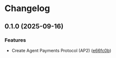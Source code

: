 # Changelog

## 0.1.0 (2025-09-16)


### Features

* Create Agent Payments Protocol (AP2) ([e66fc0b](https://github.com/google-agentic-commerce/AP2/commit/e66fc0b8f3f3c69fbabae721a4c57a18cf28c4b7))
